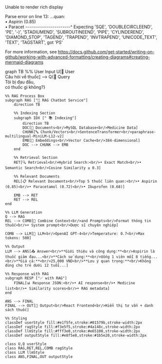 Unable to render rich display

Parse error on line 13:
...quan:<br/>• Aspirin (0.85)<br/>• Paracet
-----------------------^
Expecting 'SQE', 'DOUBLECIRCLEEND', 'PE', '-)', 'STADIUMEND', 'SUBROUTINEEND', 'PIPE', 'CYLINDEREND', 'DIAMOND_STOP', 'TAGEND', 'TRAPEND', 'INVTRAPEND', 'UNICODE_TEXT', 'TEXT', 'TAGSTART', got 'PS'

For more information, see https://docs.github.com/get-started/writing-on-github/working-with-advanced-formatting/creating-diagrams#creating-mermaid-diagrams

graph TB
    %% User Input
    U[👤 User<br/>Câu hỏi về thuốc] --> Q{📝 Query<br/>Tôi bị đau đầu,<br/>có thuốc gì không?}
    
    %% RAG Process Box
    subgraph RAG ["🤖 RAG Chatbot Service"]
        direction TB
        
        %% Indexing Section
        subgraph IDX [" 📚 Indexing"]
            direction TB
            DOC[📄 Documents<br/>MySQL Database<br/>Medicine Data]
            CHUNK[🔤 Chunk/Vectors<br/>SentenceTransformer<br/>paraphrase-multilingual-MiniLM-L12-v2]
            EMB[🧠 Embeddings<br/>Vector Cache<br/>384-dimensional]
            DOC --> CHUNK --> EMB
        end
        
        %% Retrieval Section
        RET[🔍 Retrieval<br/>Hybrid Search:<br/>• Exact Match<br/>• Semantic Search<br/>Cosine Similarity ≥ 0.3]
        
        %% Relevant Documents
        REL[📋 Relevant Documents<br/>Top 5 thuốc liên quan:<br/>• Aspirin (0.85)<br/>• Paracetamol (0.72)<br/>• Ibuprofen (0.68)]
        
        EMB --> RET
        RET --> REL
    end
    
    %% LLM Generation
    Q --> RAG
    REL --> COMB[🔄 Combine Context<br/>and Prompts<br/>Format thông tin thuốc<br/>+ System prompt<br/>Dược sĩ chuyên nghiệp]
    
    COMB --> LLM[🧠 LLM<br/>OpenAI GPT-4<br/>Temperature: 0.7<br/>Max tokens: 500]
    
    %% Output
    LLM --> ANS[📤 Answer<br/>**Giới thiệu và công dụng:**<br/>Aspirin là thuốc giảm đau...<br/>**Cách sử dụng:**<br/>Uống 1 viên mỗi 8 tiếng...<br/>**Giá cả:**<br/>25,000 VND<br/>**Lưu ý quan trọng:**<br/>Không dùng cho trẻ dưới 12 tuổi...]
    
    %% Response with RAG
    subgraph RESP ["✅ with RAG"]
        FINAL[📊 Response JSON:<br/>• AI response<br/>• Medicine list<br/>• Similarity scores<br/>• RAG metadata]
    end
    
    ANS --> FINAL
    FINAL --> OUT[📱 Output<br/>React Frontend<br/>Hiển thị tư vấn + danh sách thuốc]
    
    %% Styling
    classDef userStyle fill:#e1f5fe,stroke:#01579b,stroke-width:2px
    classDef ragStyle fill:#f3e5f5,stroke:#4a148c,stroke-width:2px
    classDef llmStyle fill:#fff3e0,stroke:#e65100,stroke-width:2px
    classDef outputStyle fill:#e8f5e8,stroke:#1b5e20,stroke-width:2px
    
    class U,Q userStyle
    class RAG,RET,REL,COMB ragStyle
    class LLM llmStyle
    class ANS,FINAL,OUT outputStyle
